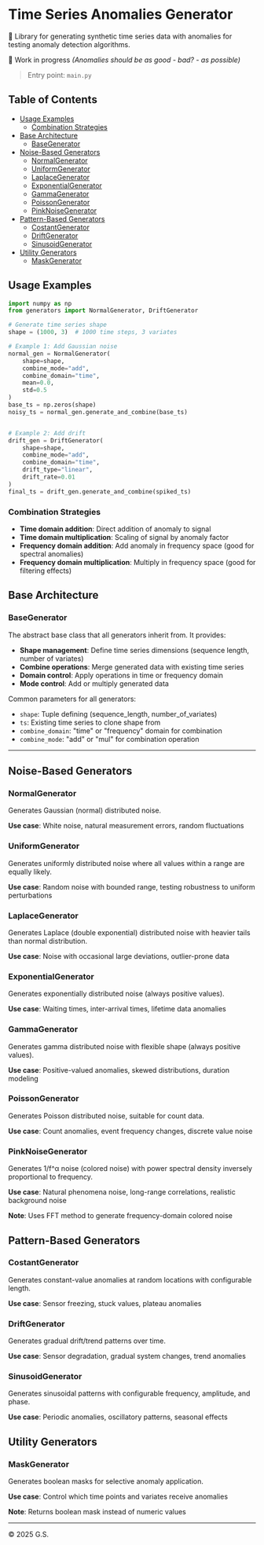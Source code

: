 # Time Series Anomalies Generator

🧰 Library for generating synthetic time series data with anomalies for testing anomaly detection algorithms. 

🚧 Work in progress _(Anomalies should be as good - bad? - as possible)_  


> Entry point: `main.py`

## Table of Contents

- [Usage Examples](#usage-examples)
    - [Combination Strategies](#combination-strategies)
- [Base Architecture](#base-architecture)
    - [BaseGenerator](#basegenerator)
- [Noise-Based Generators](#noise-based-generators)
    - [NormalGenerator](#normalgenerator)
    - [UniformGenerator](#uniformgenerator)
    - [LaplaceGenerator](#laplacegenerator)
    - [ExponentialGenerator](#exponentialgenerator)
    - [GammaGenerator](#gammagenerator)
    - [PoissonGenerator](#poissongenerator)
    - [PinkNoiseGenerator](#pinknoisegenerator)
- [Pattern-Based Generators](#pattern-based-generators)
    - [CostantGenerator](#costantgenerator)
    - [DriftGenerator](#driftgenerator)
    - [SinusoidGenerator](#sinusoidgenerator)
- [Utility Generators](#utility-generators)
    - [MaskGenerator](#maskgenerator)

## Usage Examples

```python
import numpy as np
from generators import NormalGenerator, DriftGenerator

# Generate time series shape
shape = (1000, 3)  # 1000 time steps, 3 variates

# Example 1: Add Gaussian noise
normal_gen = NormalGenerator(
    shape=shape, 
    combine_mode="add", 
    combine_domain="time",
    mean=0.0, 
    std=0.5
)
base_ts = np.zeros(shape)
noisy_ts = normal_gen.generate_and_combine(base_ts)


# Example 2: Add drift
drift_gen = DriftGenerator(
    shape=shape,
    combine_mode="add",
    combine_domain="time",
    drift_type="linear",
    drift_rate=0.01
)
final_ts = drift_gen.generate_and_combine(spiked_ts)
```

### Combination Strategies

- **Time domain addition**: Direct addition of anomaly to signal
- **Time domain multiplication**: Scaling of signal by anomaly factor
- **Frequency domain addition**: Add anomaly in frequency space (good for spectral anomalies)
- **Frequency domain multiplication**: Multiply in frequency space (good for filtering effects)


## Base Architecture

### BaseGenerator
The abstract base class that all generators inherit from. It provides:
- **Shape management**: Define time series dimensions (sequence length, number of variates)
- **Combine operations**: Merge generated data with existing time series
- **Domain control**: Apply operations in time or frequency domain
- **Mode control**: Add or multiply generated data

Common parameters for all generators:
- `shape`: Tuple defining (sequence_length, number_of_variates)
- `ts`: Existing time series to clone shape from
- `combine_domain`: "time" or "frequency" domain for combination
- `combine_mode`: "add" or "mul" for combination operation

---

## Noise-Based Generators

### NormalGenerator
Generates Gaussian (normal) distributed noise.

**Use case**: White noise, natural measurement errors, random fluctuations

### UniformGenerator
Generates uniformly distributed noise where all values within a range are equally likely.

**Use case**: Random noise with bounded range, testing robustness to uniform perturbations

### LaplaceGenerator
Generates Laplace (double exponential) distributed noise with heavier tails than normal distribution.

**Use case**: Noise with occasional large deviations, outlier-prone data

### ExponentialGenerator
Generates exponentially distributed noise (always positive values).

**Use case**: Waiting times, inter-arrival times, lifetime data anomalies

### GammaGenerator
Generates gamma distributed noise with flexible shape (always positive values).

**Use case**: Positive-valued anomalies, skewed distributions, duration modeling

### PoissonGenerator
Generates Poisson distributed noise, suitable for count data.

**Use case**: Count anomalies, event frequency changes, discrete value noise

### PinkNoiseGenerator
Generates 1/f^α noise (colored noise) with power spectral density inversely proportional to frequency.

**Use case**: Natural phenomena noise, long-range correlations, realistic background noise

**Note**: Uses FFT method to generate frequency-domain colored noise

## Pattern-Based Generators

### CostantGenerator
Generates constant-value anomalies at random locations with configurable length.

**Use case**: Sensor freezing, stuck values, plateau anomalies

### DriftGenerator
Generates gradual drift/trend patterns over time.

**Use case**: Sensor degradation, gradual system changes, trend anomalies

### SinusoidGenerator
Generates sinusoidal patterns with configurable frequency, amplitude, and phase.

**Use case**: Periodic anomalies, oscillatory patterns, seasonal effects

## Utility Generators

### MaskGenerator
Generates boolean masks for selective anomaly application.

**Use case**: Control which time points and variates receive anomalies

**Note**: Returns boolean mask instead of numeric values


---

© 2025 G.S.